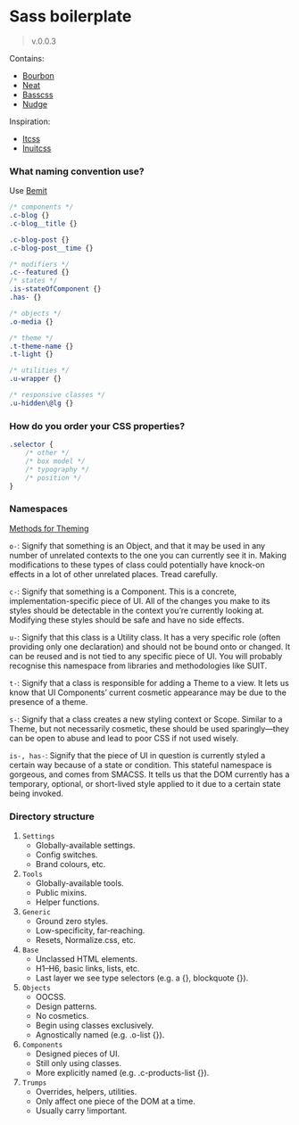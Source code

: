 # Sass boilerplate
>v.0.0.3

Contains:

* [Bourbon](http://bourbon.io/docs/)
* [Neat](http://thoughtbot.github.io/neat-docs/latest/)
* [Basscss](http://www.basscss.com/docs/)
* [Nudge](https://github.com/csswizardry/nudge)

Inspiration:

* [Itcss](https://speakerdeck.com/dafed/managing-css-projects-with-itcss)
* [Inuitcss](https://github.com/inuitcss/getting-started)


### What naming convention use?

Use [Bemit](http://csswizardry.com/2015/08/bemit-taking-the-bem-naming-convention-a-step-further/)

```css
/* components */
.c-blog {}
.c-blog__title {}

.c-blog-post {}
.c-blog-post__time {}

/* modifiers */
.c--featured {}
/* states */
.is-stateOfComponent {}
.has- {}

/* objects */
.o-media {}

/* theme */
.t-theme-name {}
.t-light {}

/* utilities */
.u-wrapper {}

/* responsive classes */
.u-hidden\@lg {}
```


### How do you order your CSS properties?

```css
.selector {
    /* other */
    /* box model */
    /* typography */
    /* position */
}
```


### Namespaces

[Methods for Theming](https://speakerdeck.com/csswizardry/4half-methods-for-theming-in-s-css)

`o-`: Signify that something is an Object, and that it may be used in any number of unrelated contexts to the one you can currently see it in. Making modifications to these types of class could potentially have knock-on effects in a lot of other unrelated places. Tread carefully.

`c-`: Signify that something is a Component. This is a concrete, implementation-specific piece of UI. All of the changes you make to its styles should be detectable in the context you’re currently looking at. Modifying these styles should be safe and have no side effects.

`u-`: Signify that this class is a Utility class. It has a very specific role (often providing only one declaration) and should not be bound onto or changed. It can be reused and is not tied to any specific piece of UI. You will probably recognise this namespace from libraries and methodologies like SUIT.

`t-`: Signify that a class is responsible for adding a Theme to a view. It lets us know that UI Components’ current cosmetic appearance may be due to the presence of a theme.

`s-`: Signify that a class creates a new styling context or Scope. Similar to a Theme, but not necessarily cosmetic, these should be used sparingly—they can be open to abuse and lead to poor CSS if not used wisely.

`is-, has-`: Signify that the piece of UI in question is currently styled a certain way because of a state or condition. This stateful namespace is gorgeous, and comes from SMACSS. It tells us that the DOM currently has a temporary, optional, or short-lived style applied to it due to a certain state being invoked.


### Directory structure

1. `Settings`
    * Globally-available settings.
    * Config switches.
    * Brand colours, etc.
2. `Tools`
    * Globally-available tools.
    * Public mixins.
    * Helper functions.
3. `Generic`
    * Ground zero styles.
    * Low-specificity, far-reaching.
    * Resets, Normalize.css, etc.
4. `Base`
    * Unclassed HTML elements.
    * H1–H6, basic links, lists, etc.
    * Last layer we see type selectors (e.g. a {},  blockquote {}).
5. `Objects`
    * OOCSS.
    * Design patterns.
    * No cosmetics.
    * Begin using classes exclusively.
    * Agnostically named (e.g. .o-list {}).
6. `Components`
    * Designed pieces of UI.
    * Still only using classes.
    * More explicitly named (e.g. .c-products-list {}).
7. `Trumps`
    * Overrides, helpers, utilities.
    * Only affect one piece of the DOM at a time.
    * Usually carry !important.
